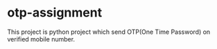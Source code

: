 # otp-assignment
This project is python project which send OTP(One Time Password) on verified mobile number.
